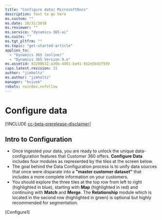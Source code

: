 ```yaml
---
title: "Configure data| MicrosoftDocs"
description: Text to go here
ms.custom: ""
ms.date: 10/31/2018
ms.reviewer: ""
ms.service: "dynamics-365-ai"
ms.suite: ""
ms.tgt_pltfrm: ""
ms.topic: "get-started-article"
applies_to: 
  - "Dynamics 365 (online)"
  - "Dynamics 365 Version 9.x"
ms.assetid: 83200632-a36b-4401-ba41-952e5b43f939
caps.latest.revision: 31
author: "jimholtz"
ms.author: "jimholtz"
manager: "kvivek"
robots: noindex,nofollow
---
```

# Configure data

[!INCLUDE [cc-beta-prerelease-disclaimer](../includes/cc-beta-prerelease-disclaimer.md)]

## Intro to Configuration
- Once ingested your data, you are ready to unlock the unique data-configuration features that Customer 360 offers. **Configure Data** includes four modules as represented by the tiles at the screen below.  
- The goal behind the Data Configuration process is to unify data sources that once were disparate into a **"master customer dataset"** that includes a more complete information on your customers.  
- You should explore the three tiles at the top row from left to right (highlighted in blue), starting with **Map** (highlighted in red) and continuing with **Match** and **Merge**. The **Relationship** module which is located in the second row (highlighted in green) is optional but highly recommended for segmentation.

[Configure1]
